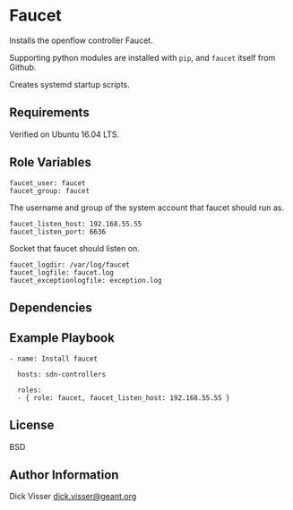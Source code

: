 Faucet
======

Installs the openflow controller Faucet.

Supporting python modules are installed with `pip`, and `faucet` itself from Github.

Creates systemd startup scripts.



Requirements
------------

Verified on Ubuntu 16.04 LTS.


Role Variables
--------------

    faucet_user: faucet
    faucet_group: faucet
    
The username and group of the system account that faucet should run as.

    faucet_listen_host: 192.168.55.55
    faucet_listen_port: 6636
    
Socket that faucet should listen on.

    faucet_logdir: /var/log/faucet
    faucet_logfile: faucet.log
    faucet_exceptionlogfile: exception.log
    

Dependencies
------------

Example Playbook
----------------


    - name: Install faucet

      hosts: sdn-controllers

      roles:
      - { role: faucet, faucet_listen_host: 192.168.55.55 }

License
-------

BSD

Author Information
------------------

Dick Visser <dick.visser@geant.org>
